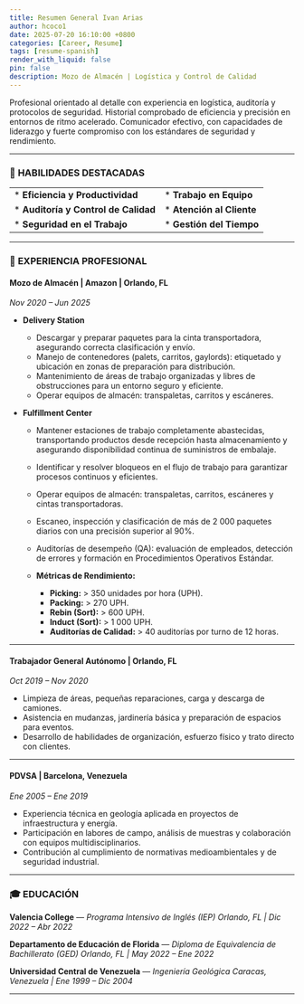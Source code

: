 ```yaml
---
title: Resumen General Ivan Arias
author: hcoco1
date: 2025-07-20 16:10:00 +0800
categories: [Career, Resume]
tags: [resume-spanish]
render_with_liquid: false
pin: false
description: Mozo de Almacén | Logística y Control de Calidad
---
```



Profesional orientado al detalle con experiencia en logística, auditoría y protocolos de seguridad. Historial comprobado de eficiencia y precisión en entornos de ritmo acelerado. Comunicador efectivo, con capacidades de liderazgo y fuerte compromiso con los estándares de seguridad y rendimiento.

---

### 🧰 **HABILIDADES DESTACADAS**

|                                       |                            |
| ------------------------------------- | -------------------------- |
| \* **Eficiencia y Productividad**     | \* **Trabajo en Equipo**   |
| \* **Auditoría y Control de Calidad** | \* **Atención al Cliente** |
| \* **Seguridad en el Trabajo**        | \* **Gestión del Tiempo**  |

---

### 🧾 **EXPERIENCIA PROFESIONAL**

#### **Mozo de Almacén | Amazon | Orlando, FL**

*Nov 2020 – Jun 2025*

* **Delivery Station**

  * Descargar y preparar paquetes para la cinta transportadora, asegurando correcta clasificación y envío.
  * Manejo de contenedores (palets, carritos, gaylords): etiquetado y ubicación en zonas de preparación para distribución.
  * Mantenimiento de áreas de trabajo organizadas y libres de obstrucciones para un entorno seguro y eficiente.
  * Operar equipos de almacén: transpaletas, carritos y escáneres.

* **Fulfillment Center**

  * Mantener estaciones de trabajo completamente abastecidas, transportando productos desde recepción hasta almacenamiento y asegurando disponibilidad continua de suministros de embalaje.
  * Identificar y resolver bloqueos en el flujo de trabajo para garantizar procesos continuos y eficientes.
  * Operar equipos de almacén: transpaletas, carritos, escáneres y cintas transportadoras.
  * Escaneo, inspección y clasificación de más de 2 000 paquetes diarios con una precisión superior al 90%.
  * Auditorías de desempeño (QA): evaluación de empleados, detección de errores y formación en Procedimientos Operativos Estándar.
  * **Métricas de Rendimiento:**

    * **Picking:** > 350 unidades por hora (UPH).
    * **Packing:** > 270 UPH.
    * **Rebin (Sort):** > 600 UPH.
    * **Induct (Sort):** > 1 000 UPH.
    * **Auditorías de Calidad:** > 40 auditorías por turno de 12 horas.

---

#### **Trabajador General Autónomo | Orlando, FL**

*Oct 2019 – Nov 2020*

* Limpieza de áreas, pequeñas reparaciones, carga y descarga de camiones.
* Asistencia en mudanzas, jardinería básica y preparación de espacios para eventos.
* Desarrollo de habilidades de organización, esfuerzo físico y trato directo con clientes.

---

#### **PDVSA | Barcelona, Venezuela**

*Ene 2005 – Ene 2019*

* Experiencia técnica en geología aplicada en proyectos de infraestructura y energía.
* Participación en labores de campo, análisis de muestras y colaboración con equipos multidisciplinarios.
* Contribución al cumplimiento de normativas medioambientales y de seguridad industrial.

---

### 🎓 **EDUCACIÓN**

**Valencia College** — *Programa Intensivo de Inglés (IEP)*
*Orlando, FL | Dic 2022 – Abr 2022*

**Departamento de Educación de Florida** — *Diploma de Equivalencia de Bachillerato (GED)*
*Orlando, FL | May 2022 – Ene 2022*

**Universidad Central de Venezuela** — *Ingeniería Geológica*
*Caracas, Venezuela | Ene 1999 – Dic 2004*

---


